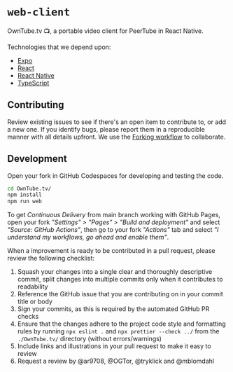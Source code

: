 # `web-client`

OwnTube.tv 📺, a portable video client for PeerTube in React Native.

Technologies that we depend upon:

- [Expo](https://docs.expo.dev/)
- [React](https://react.dev/learn)
- [React Native](https://reactnative.dev/docs/getting-started)
- [TypeScript](https://www.typescriptlang.org/docs/handbook/intro.html)

## Contributing

Review existing issues to see if there's an open item to contribute to, or add a new one. If you identify bugs, please report them in a reproducible manner with all details upfront. We use the [Forking workflow](https://www.atlassian.com/git/tutorials/comparing-workflows/forking-workflow) to collaborate.

## Development

Open your fork in GitHub Codespaces for developing and testing the code.

```bash
cd OwnTube.tv/
npm install
npm run web
```

To get _Continuous Delivery_ from main branch working with GitHub Pages, open your fork _"Settings" > "Pages" > "Build and deployment"_ and select _"Source: GitHub Actions"_, then go to your fork _"Actions"_ tab and select _"I understand my workflows, go ahead and enable them"_.

When a improvement is ready to be contributed in a pull request, please review the following checklist:

1. Squash your changes into a single clear and thoroughly descriptive commit, split changes into multiple commits only when it contributes to readability
2. Reference the GitHub issue that you are contributing on in your commit title or body
3. Sign your commits, as this is required by the automated GitHub PR checks
4. Ensure that the changes adhere to the project code style and formatting rules by running `npx eslint .` and `npx prettier --check ../` from the `./OwnTube.tv/` directory (without errors/warnings)
5. Include links and illustrations in your pull request to make it easy to review
6. Request a review by @ar9708, @OGTor, @tryklick and @mblomdahl
